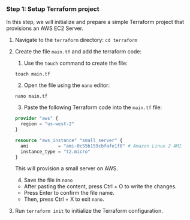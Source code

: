 ### Step 1: Setup Terraform project

In this step, we will initialize and prepare a simple Terraform project that provisions an AWS EC2 Server.

1. Navigate to the `terraform` directory: `cd terraform`

2. Create the file `main.tf` and add the terraform code:

    1. Use the `touch` command to create the file:

    `touch main.tf`

    2. Open the file using the `nano` editor:

    `nano main.tf`

    3. Paste the following Terraform code into the `main.tf` file:

    ```terraform
    provider "aws" {
      region = "us-west-2"
    }

    resource "aws_instance" "small_server" {
      ami           = "ami-0c55b159cbfafe1f0" # Amazon Linux 2 AMI
      instance_type = "t2.micro"
    }
    ```

    This will provision a small server on AWS.

    4. Save the file in `nano`

    - After pasting the content, press Ctrl + O to write the changes.
    - Press Enter to confirm the file name.
    - Then, press Ctrl + X to exit `nano`.

3. Run `terraform init` to initialize the Terraform configuration.
